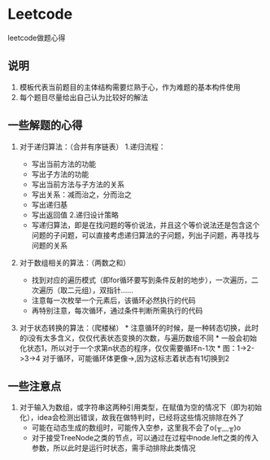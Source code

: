 # Leetcode
leetcode做题心得

## 说明
1. 模板代表当前题目的主体结构需要烂熟于心，作为难题的基本构件使用
2. 每个题目尽量给出自己认为比较好的解法

## 一些解题的心得
1. 对于递归算法：（合并有序链表）
  1.递归流程：
    * 写出当前方法的功能
    * 写出子方法的功能
    * 写出当前方法与子方法的关系
    * 写出关系：减而治之，分而治之
    * 写出递归基
    * 写出返回值
  2.递归设计策略
    * 写递归算法，即是在找问题的等价说法，并且这个等价说法还是包含这个问题的子问题，可以直接考虑递归算法的子问题，列出子问题，再寻找与问题的关系 

  
2. 对于数组相关的算法：（两数之和）
   * 找到对应的遍历模式（即for循环要写到条件反射的地步），一次遍历，二次遍历（取二元组），双指针......
   * 注意每一次枚举一个元素后，该循环必然执行的代码
   * 再特别注意，每次循环，通过条件判断所需执行的代码
  
3. 对于状态转换的算法：（爬楼梯）
       * 注意循环的时候，是一种转态切换，此时的i没有太多含义，仅仅代表状态变换的次数，与遍历数组不同
       * 一般会初始化状态1，所以对于一个求第n状态的程序，仅仅需要循环n-1次
        * 图：1->2->3->4 对于循环，可能循环体更像->,因为这标志着状态有1切换到2
  
## 一些注意点
1. 对于输入为数组，或字符串这两种引用类型，在赋值为空的情况下（即为初始化），idea会检测出错误，故我在做特判时，已经将这些情况排除在外了
     * 可能在动态生成的数组时，可能传入空参，这里我不会了o(╥﹏╥)o
     * 对于接受TreeNode之类的节点，可以通过在过程中node.left之类的传入参数，所以此时是运行时状态，需手动排除此类情况
